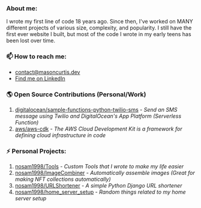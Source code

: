 ### About me:
I wrote my first line of code 18 years ago. Since then, I've worked on MANY different projects of various size, complexity, and popularity. I still have the first ever website I built, but most of the code I wrote in my early teens has been lost over time.

### 📫 How to reach me:
- [contact@masoncurtis.dev](mail:contact@masoncurtis.dev)
- [Find me on LinkedIn](https://www.linkedin.com/in/mason-curtis/)

### 🌎 Open Source Contributions (Personal/Work)
1. [digitalocean/sample-functions-python-twilio-sms](https://github.com/digitalocean/sample-functions-python-twilio-sms) - _Send an SMS message using Twilio and DigitalOcean's App Platform (Serverless Function)_
2. [aws/aws-cdk](https://github.com/aws/aws-cdk) - _The AWS Cloud Development Kit is a framework for defining cloud infrastructure in code_

### ⚡ Personal Projects:
1. [nosam1998/Tools](https://github.com/nosam1998/Tools) - _Custom Tools that I wrote to make my life easier_
2. [nosam1998/ImageCombiner](https://github.com/nosam1998/ImageCombiner) - _Automatically assemble images (Great for making NFT collections automatically)_
3. [nosam1998/URLShortener](https://github.com/nosam1998/URLShortener) - _A simple Python Django URL shortener_
4. [nosam1998/home_server_setup](https://github.com/nosam1998/home_server_setup) - _Random things related to my home server setup_